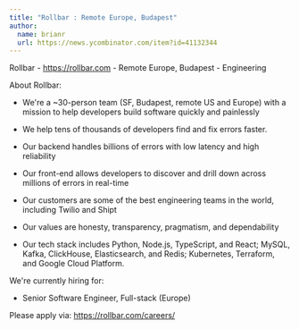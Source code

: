 ```yaml
---
title: "Rollbar : Remote Europe, Budapest"
author:
  name: brianr
  url: https://news.ycombinator.com/item?id=41132344
---
```

Rollbar - <a href="https:&#x2F;&#x2F;rollbar.com" rel="nofollow">https:&#x2F;&#x2F;rollbar.com</a> - Remote Europe, Budapest - Engineering

About Rollbar:

* We&#x27;re a ~30-person team (SF, Budapest, remote US and Europe) with a mission to help developers build software quickly and painlessly

* We help tens of thousands of developers find and fix errors faster.

* Our backend handles billions of errors with low latency and high reliability

* Our front-end allows developers to discover and drill down across millions of errors in real-time

* Our customers are some of the best engineering teams in the world, including Twilio and Shipt

* Our values are honesty, transparency, pragmatism, and dependability

* Our tech stack includes Python, Node.js, TypeScript, and React; MySQL, Kafka, ClickHouse, Elasticsearch, and Redis; Kubernetes, Terraform, and Google Cloud Platform.

We&#x27;re currently hiring for:

- Senior Software Engineer, Full-stack (Europe)

Please apply via: <a href="https:&#x2F;&#x2F;rollbar.com&#x2F;careers&#x2F;" rel="nofollow">https:&#x2F;&#x2F;rollbar.com&#x2F;careers&#x2F;</a>
